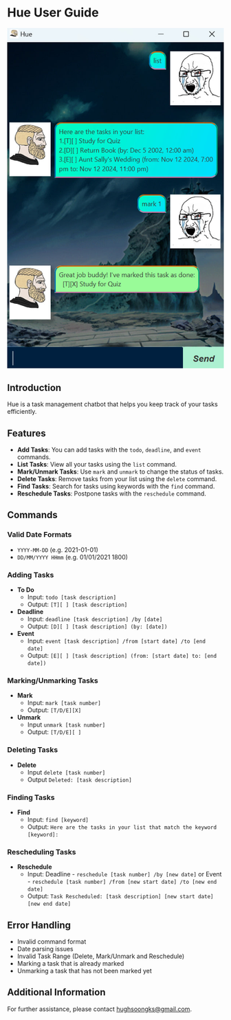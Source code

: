 # Hue User Guide


![UI Screenshot](Ui.png)


## Introduction
Hue is a task management chatbot that helps you keep track of your tasks efficiently.


## Features
- **Add Tasks**: You can add tasks with the `todo`, `deadline`, and `event` commands.
- **List Tasks**: View all your tasks using the `list` command.
- **Mark/Unmark Tasks**: Use `mark` and `unmark` to change the status of tasks.
- **Delete Tasks**: Remove tasks from your list using the `delete` command.
- **Find Tasks**: Search for tasks using keywords with the `find` command.
- **Reschedule Tasks**: Postpone tasks with the `reschedule` command.

## Commands

### Valid Date Formats 
- `YYYY-MM-DD` (e.g. 2021-01-01)
- `DD/MM/YYYY HHmm` (e.g. 01/01/2021 1800)


### Adding Tasks
- **To Do** 
  * Input: `todo [task description]` 
  * Output: `[T][ ] [task description]`
- **Deadline** 
  * Input: `deadline [task description] /by [date]` 
  * Output: `[D][ ] [task description] (by: [date])`
- **Event** 
  * Input: `event [task description] /from [start date] /to [end date]` 
  * Output: `[E][ ] [task description] (from: [start date] to: [end date])`
### Marking/Unmarking Tasks
- **Mark**
  * Input: `mark [task number]` 
  * Output: `[T/D/E][X]`
- **Unmark**
  * Input `unmark [task number]` 
  * Output: `[T/D/E][ ]`

### Deleting Tasks
- **Delete** 
  * Input `delete [task number]` 
  * Output `Deleted: [task description]`

### Finding Tasks
- **Find**
  * Input: `find [keyword]` 
  * Output: `Here are the tasks in your list that match the keyword [keyword]:`

### Rescheduling Tasks
- **Reschedule** 
  * Input: Deadline - `reschedule [task number] /by [new date]` or Event - `reschedule [task number] /from [new start date] /to [new end date]`
  * Output: `Task Rescheduled: [task description] [new start date] [new end date]`

## Error Handling
- Invalid command format
- Date parsing issues
- Invalid Task Range (Delete, Mark/Unmark and Reschedule)
- Marking a task that is already marked
- Unmarking a task that has not been marked yet

## Additional Information
For further assistance, please contact hughsoongks@gmail.com.